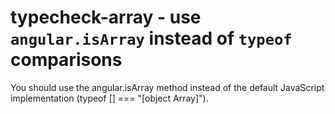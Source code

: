 # typecheck-array - use `angular.isArray` instead of `typeof` comparisons

You should use the angular.isArray method instead of the default JavaScript implementation (typeof [] === "[object Array]").

<!-- WARNING: Generated documentation. Edit docs and examples in the rule and examples file ('rules/typecheck-array.js', 'examples/typecheck-array.js'). -->
